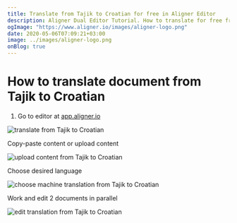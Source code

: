```yaml
---
title: Translate from Tajik to Croatian for free in Aligner Editor
description: Aligner Dual Editor Tutorial. How to translate for free from Tajik to Croatian. Aligner is multilingual document management platform. 
ogImage: "https://www.aligner.io/images/aligner-logo.png"
date: 2020-05-06T07:09:21+03:00
image: ../images/aligner-logo.png
onBlog: true
---
```


# How to translate document from Tajik to Croatian

1. Go to editor at [app.aligner.io](https://app.aligner.io "Aligner App web page")

![translate from Tajik to Croatian](../aligner-blank-editor.png "translate from Tajik to Croatian")

Copy-paste content or upload content

![upload content from Tajik to Croatian](../aligner-uploaded-document.png "upload content from Tajik to Croatian")

Choose desired language

![choose machine translation from Tajik to Croatian](../aligner-language-dropdown.png "choose machine translation from Tajik to Croatian")

Work and edit 2 documents in parallel

![edit translation from Tajik to Croatian](../aligner-double-sitded-editor.png "edit translation from Tajik to Croatian")

